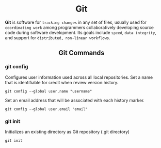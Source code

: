 <h1 align="center">Git</h1>

**Git** is software for `tracking changes` in any set of files, usually used for `coordinating work` among programmers collaboratively developing source code during software development. Its goals include `speed`, `data integrity`, and support for `distributed, non-linear workflows`.

<h2 align="center">Git Commands</h2>

### git config
Configures user information used across all local repositories. Set a name that is identifiable for credit when review version history.
```
git config --global user.name "username"
```
Set an email address that will be associated with each history marker.

```
git config --global user.email "email"
```

### git init
Initializes an existing directory as Git repository (.git directory)
```
git init
```
